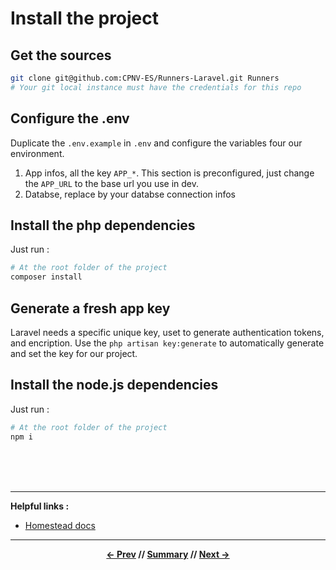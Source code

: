 # Install the project

## Get the sources

```sh
git clone git@github.com:CPNV-ES/Runners-Laravel.git Runners
# Your git local instance must have the credentials for this repo
```

## Configure the .env

Duplicate the `.env.example` in `.env` and configure the variables four our environment.

1. App infos, all the key `APP_*`. This section is preconfigured, just change the `APP_URL` to the base url you use in dev.
2. Databse, replace by your databse connection infos

## Install the php dependencies

Just run :
```bash
# At the root folder of the project
composer install
```

## Generate a fresh app key

Laravel needs a specific unique key, uset to generate authentication tokens, and encription. Use the `php artisan key:generate` to automatically generate and set the key for our project.

## Install the node.js dependencies

Just run :
```bash
# At the root folder of the project
npm i
```


<br>
<br>
<br>
<hr>

**Helpful links :**
* [Homestead docs](https://laravel.com/docs/5.5/homestead)

<hr>
<div align="center">

**[<- Prev](1_requirements.md) // [Summary](../README.md) // [Next ->](3_homestead.md)**

</div>